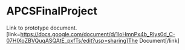 # APCSFinalProject
Link to prototype document.
[link=https://docs.google.com/document/d/1loHmnPx4b_RIys0d_C-07HIXoZBVQuqASQAtE_pxfTs/edit?usp=sharing]The Document[/link]
